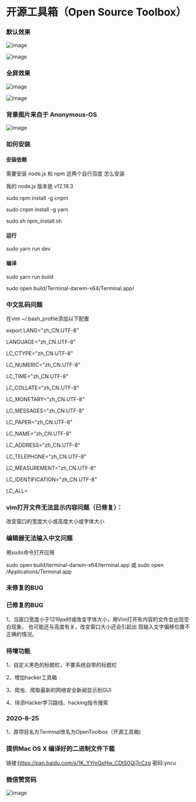 # 开源工具箱（Open Source Toolbox）

### 默认效果

![image](https://gitee.com/OpenDevel/OpenToolbox/raw/master/static/OpenToolbox-00.png)

![image](https://gitee.com/OpenDevel/OpenToolbox/raw/master/static/TerminalDemo01.png)

### 全屏效果

![image](https://gitee.com/OpenDevel/OpenToolbox/raw/master/static/OpenToolbox-01.png)

![image](https://gitee.com/OpenDevel/OpenToolbox/raw/master/static/TerminalDemo02.png)

### 背景图片来自于 Anonymous-OS

![image](https://gitee.com/OpenDevel/OpenToolbox/raw/master/static/Anonymous-OS.png)

### 如何安装

#### 安装依赖

需要安装 node.js 和 npm 这两个自行百度 怎么安装

我的 node.js 版本是 v12.18.3

sudo npm install -g cnpm

sudo cnpm install -g yarn

sudo sh npm_install.sh

#### 运行

sudo yarn run dev

#### 编译

sudo yarn run build

sudo open build/Terminal-darwin-x64/Terminal.app/

### 中文乱码问题

在vim ~/.bash_profile添加以下配置

export LANG="zh_CN.UTF-8"

LANGUAGE="zh_CN.UTF-8"

LC_CTYPE="zh_CN.UTF-8"

LC_NUMERIC="zh_CN.UTF-8"

LC_TIME="zh_CN.UTF-8"

LC_COLLATE="zh_CN.UTF-8"

LC_MONETARY="zh_CN.UTF-8"

LC_MESSAGES="zh_CN.UTF-8"

LC_PAPER="zh_CN.UTF-8"

LC_NAME="zh_CN.UTF-8"

LC_ADDRESS="zh_CN.UTF-8"

LC_TELEPHONE="zh_CN.UTF-8"

LC_MEASUREMENT="zh_CN.UTF-8"

LC_IDENTIFICATION="zh_CN.UTF-8"

LC_ALL=

### vim打开文件无法显示内容问题（已修复）：

改变窗口的宽度大小或高度大小或字体大小

### 编辑器无法输入中文问题

用sudo命令打开应用

sudo open build/terminal-darwin-x64/terminal.app 或 sudo open /Applications/Terminal.app

### 未修复的BUG

### 已修复的BUG

1、当窗口宽度小于1219px时或改变字体大小，用Vim打开有内容的文件会出现空白现象，
也可能还与高度有关，改变窗口大小还会引起出
现输入文字偏移位置不正确的情况。

### 待增功能

1、自定义黑色的标题栏，不要系统自带的标题栏

2、增加hacker工具箱

3、爬虫、爬取最新的网络安全新闻显示到GUI

4、待添Hacker学习路线、hacking指令搜索

### 2020-8-25

1、原项目名为Terminal改名为OpenToolbox（开源工具箱)


### 提供Mac OS X 编译好的二进制文件下载

链接:<https://pan.baidu.com/s/1K_YYmQxHw_CDtS0Qj7cCzg> 密码:yncu

### 微信赞赏码

![image](https://gitee.com/OpenDevel/java-for-linux/raw/master/image/赞赏码.png)


